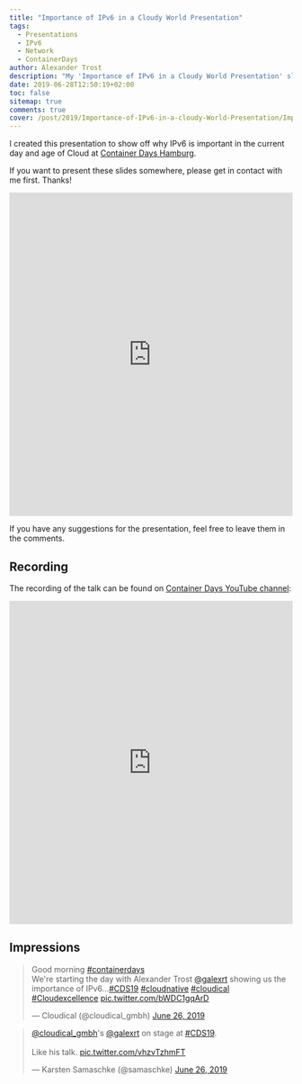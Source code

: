 ```yaml
---
title: "Importance of IPv6 in a Cloudy World Presentation"
tags:
  - Presentations
  - IPv6
  - Network
  - ContainerDays
author: Alexander Trost
description: "My 'Importance of IPv6 in a Cloudy World Presentation' slides which I held at the ContainerDays Hamburg 2019."
date: 2019-06-28T12:50:19+02:00
toc: false
sitemap: true
comments: true
cover: /post/2019/Importance-of-IPv6-in-a-cloudy-World-Presentation/Importance-of-IPv6-in-a-cloudy-World-Presentation.png
---
```


I created this presentation to show off why IPv6 is important in the current day and age of Cloud at [Container Days Hamburg](https://containerdays.io/).

If you want to present these slides somewhere, please get in contact with me first. Thanks!

<iframe src="https://docs.google.com/presentation/d/e/2PACX-1vSTUOUprgklcX5m9_Xdl6gaGL1PxRvumW0IFrinej0e4cXyIqlGYs8tqusLBA1_ASJXRX5MGJ-v_KnP/embed?start=false&loop=true&delayms=5000" frameborder="0" width="100%" height="575" allowfullscreen="true" mozallowfullscreen="true" webkitallowfullscreen="true"></iframe>

If you have any suggestions for the presentation, feel free to leave them in the comments.

## Recording

The recording of the talk can be found on [Container Days YouTube channel](https://www.youtube.com/channel/UCi1CejrHbE6QPz37dG9gMFA):

<iframe width="100%" height="575px" src="https://www.youtube.com/embed/oZKC1i1KYPQ?list=PLHhKcdBlprMdg-fwPD1b3IjBRR_Ga09H0" frameborder="0" allow="accelerometer; autoplay; encrypted-media; gyroscope; picture-in-picture" allowfullscreen></iframe>

## Impressions

<blockquote class="twitter-tweet" data-lang="en"><p lang="en" dir="ltr">Good morning <a href="https://twitter.com/hashtag/containerdays?src=hash&amp;ref_src=twsrc%5Etfw">#containerdays</a><br>We&#39;re starting the day with Alexander Trost <a href="https://twitter.com/galexrt?ref_src=twsrc%5Etfw">@galexrt</a> showing us the importance of IPv6...<a href="https://twitter.com/hashtag/CDS19?src=hash&amp;ref_src=twsrc%5Etfw">#CDS19</a> <a href="https://twitter.com/hashtag/cloudnative?src=hash&amp;ref_src=twsrc%5Etfw">#cloudnative</a> <a href="https://twitter.com/hashtag/cloudical?src=hash&amp;ref_src=twsrc%5Etfw">#cloudical</a> <a href="https://twitter.com/hashtag/Cloudexcellence?src=hash&amp;ref_src=twsrc%5Etfw">#Cloudexcellence</a> <a href="https://t.co/bWDC1gqArD">pic.twitter.com/bWDC1gqArD</a></p>&mdash; Cloudical (@cloudical_gmbh) <a href="https://twitter.com/cloudical_gmbh/status/1143783269021945856?ref_src=twsrc%5Etfw">June 26, 2019</a></blockquote>
<script async src="https://platform.twitter.com/widgets.js" charset="utf-8"></script>

<blockquote class="twitter-tweet" data-lang="en"><p lang="en" dir="ltr"><a href="https://twitter.com/cloudical_gmbh?ref_src=twsrc%5Etfw">@cloudical_gmbh</a>&#39;s <a href="https://twitter.com/galexrt?ref_src=twsrc%5Etfw">@galexrt</a> on stage at <a href="https://twitter.com/hashtag/CDS19?src=hash&amp;ref_src=twsrc%5Etfw">#CDS19</a>. <br><br>Like his talk. <a href="https://t.co/vhzvTzhmFT">pic.twitter.com/vhzvTzhmFT</a></p>&mdash; Karsten Samaschke (@samaschke) <a href="https://twitter.com/samaschke/status/1143783409954828293?ref_src=twsrc%5Etfw">June 26, 2019</a></blockquote>
<script async src="https://platform.twitter.com/widgets.js" charset="utf-8"></script>
